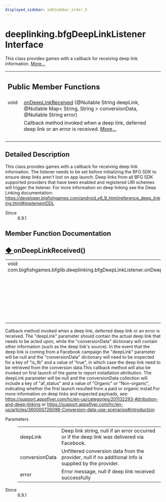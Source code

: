 ```yaml
---
displayed_sidebar: sdkSidebar_older_3
---
```

# deeplinking.bfgDeepLinkListener Interface 

<div class="contents">This class provides games with a callback for receiving deep link information.    <a href="interfacecom_1_1bigfishgames_1_1bfglib_1_1deeplinking_1_1bfg_deep_link_listener.html#details">More...</a><table class="memberdecls"><tr class="heading"><td colspan="2"><h2 class="groupheader"><a id="pub-methods" name="pub-methods"></a> Public Member Functions</h2></td></tr><tr class="memitem:adc364dd7087bc2cab9bb2a8d53aafa26"><td class="memItemLeft" align="right" valign="top">void&#160;</td><td class="memItemRight" valign="bottom"><a class="el" href="interfacecom_1_1bigfishgames_1_1bfglib_1_1deeplinking_1_1bfg_deep_link_listener.html#adc364dd7087bc2cab9bb2a8d53aafa26">onDeepLinkReceived</a> (@Nullable String deepLink, @Nullable Map&lt; String, String &gt; conversionData, @Nullable String error)</td></tr><tr class="memdesc:adc364dd7087bc2cab9bb2a8d53aafa26"><td class="mdescLeft">&#160;</td><td class="mdescRight">Callback method invoked when a deep link, deferred deep link or an error is received.  <a href="interfacecom_1_1bigfishgames_1_1bfglib_1_1deeplinking_1_1bfg_deep_link_listener.html#adc364dd7087bc2cab9bb2a8d53aafa26">More...</a><br /></td></tr><tr class="separator:adc364dd7087bc2cab9bb2a8d53aafa26"><td class="memSeparator" colspan="2">&#160;</td></tr></table><a name="details" id="details"></a><h2 class="groupheader">Detailed Description</h2><div class="textblock">This class provides games with a callback for receiving deep link information. The listener needs to be set before initializing the BFG SDK to ensure deep links aren't lost on app launch. Deep links from all BFG SDK supported providers that have been enabled and registered URI schemes will trigger the listener. For more information on deep linking see the Deep Linking documentation: <a href="https://developer.bigfishgames.com/android_v6_9_html/reference_deep_linking.html#implementDDL">https://developer.bigfishgames.com/android_v6_9_html/reference_deep_linking.html#implementDDL</a><dl class="section since"><dt>Since</dt><dd>6.9.1 </dd></dl></div><h2 class="groupheader">Member Function Documentation</h2><a id="adc364dd7087bc2cab9bb2a8d53aafa26" name="adc364dd7087bc2cab9bb2a8d53aafa26"></a><h2 class="memtitle"><span class="permalink"><a href="#adc364dd7087bc2cab9bb2a8d53aafa26">&#9670;&nbsp;</a></span>onDeepLinkReceived()</h2><div class="memitem"><div class="memproto"><table class="memname"><tr><td class="memname">void com.bigfishgames.bfglib.deeplinking.bfgDeepLinkListener.onDeepLinkReceived </td><td>(</td><td class="paramtype">@Nullable String&#160;</td><td class="paramname"><em>deepLink</em>, </td></tr><tr><td class="paramkey"></td><td></td><td class="paramtype">@Nullable Map&lt; String, String &gt;&#160;</td><td class="paramname"><em>conversionData</em>, </td></tr><tr><td class="paramkey"></td><td></td><td class="paramtype">@Nullable String&#160;</td><td class="paramname"><em>error</em>&#160;</td></tr><tr><td></td><td>)</td><td></td><td></td></tr></table></div><div class="memdoc">Callback method invoked when a deep link, deferred deep link or an error is received. The "deepLink" parameter should contain the actual deep link that needs to be acted upon, while the "conversionData" dictionary will contain other information (such as the deep link's source). In the event that the deep link is coming from a Facebook campaign the "deepLink" parameter will be null and the "conversionData" dictionary will need to be inspected for a key of "is_fb" and a value of "true", in which case the deep link need to be retrieved from the conversion data.This callback method will also be invoked on first launch of the game to report installation attribution. The deepLink parameter will be null and the conversionData collection will include a key of "af_status" and a value of "Organic" or "Non-organic", indicating whether the first launch resulted from a paid or organic install.For more information on deep links and expected payloads, see: <a href="https://support.appsflyer.com/hc/en-us/categories/201132293-Attribution-and-deep-linking">https://support.appsflyer.com/hc/en-us/categories/201132293-Attribution-and-deep-linking</a> or <a href="https://support.appsflyer.com/hc/en-us/articles/360000726098-Conversion-data-use-scenarios#introduction">https://support.appsflyer.com/hc/en-us/articles/360000726098-Conversion-data-use-scenarios#introduction</a><dl class="params"><dt>Parameters</dt><dd><table class="params"><tr><td class="paramname">deepLink</td><td>Deep link string, null if an error occurred or if the deep link was delivered via Facebook. </td></tr><tr><td class="paramname">conversionData</td><td>Unfiltered conversion data from the provider, null if no additional info is supplied by the provider. </td></tr><tr><td class="paramname">error</td><td>Error message, null if deep link received successfully </td></tr></table></dd></dl><dl class="section since"><dt>Since</dt><dd>6.9.1 </dd></dl></div></div></div> 

